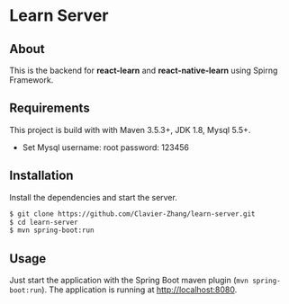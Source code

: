 # Learn Server


## About
This is the backend for **react-learn** and **react-native-learn** using Spirng Framework.


## Requirements
This project is build with with Maven 3.5.3+, JDK 1.8, Mysql 5.5+.

 - Set Mysql
 username: root
 password: 123456

## Installation

Install the dependencies and start the server.

```sh
$ git clone https://github.com/Clavier-Zhang/learn-server.git
$ cd learn-server
$ mvn spring-boot:run
```

## Usage
Just start the application with the Spring Boot maven plugin (`mvn spring-boot:run`). The application is
running at [http://localhost:8080](http://localhost:8080).